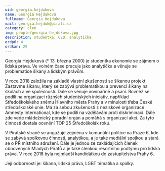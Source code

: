 ```yaml
---
uid: georgia.hejdukova
name: Georgia Hejduková
fullname: Georgia Hejduková
mail: georgia.hejduk@pirati.cz
category: clen
img: people/georgia-hejdukova.jpg
description: studentka, CEO, analytička
ordp6: 4
ordkan: 29
---
```

Georgia Hejduková (* 13. března 2000) je studentka ekonomie se zájmem o lidská práva. Ve volném čase pracuje jako analytička a věnuje se problematice šikany a lidským právům.

V roce 2018 založila na základě vlastní zkušenosti se šikanou projekt Zastavme šikanu, který se zabývá problematikou a prevencí šikany na školách a ve společnosti. Dále se věnuje novinařině a psaní. Rovněž se podílí na organizaci různých studentských iniciativ, například Středoškolského sněmu Hlavního města Prahy a v minulosti třeba České středoškolské unie. Má za sebou zkušenosti z neziskové organizace Amnesty International, kde se podílí na vzdělávání proti diskriminaci. Dále zde vede mládežnický poradní orgán a pomáhá s organizací akcí. Za tyto činnosti dostala ocenění TOP 25 Středoškolák roku.

V Pirátské straně se angažuje zejména v komunální politice na Praze 6, kde se zabývá spolkovou činností, analytikou, a je také mediální spojkou a stará se o PR místního sdružení. Dále je jednou ze zakládajících členek obnovených Mladých Pirátů a je také členkou resortního podtýmu pro lidská práva. V roce 2018 byla nejmladší kandidátkou do zastupitelstva Prahy 6.

Její odborností je: šikana, lidská práva, LGBT tématika a spolky.

